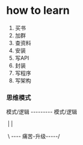 how to learn
====

1. 买书
2. 加群
3. 查资料
4. 安装
5. 写API 
6. 封装
7. 写程序
8. 写架构

### 思维模式

模式/逻辑     ---------   模式/逻辑

​       |                                 |

​        \ ----    痛苦-升级-----/